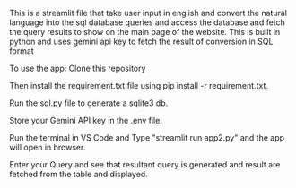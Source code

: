 This is a streamlit file that take user input in english and convert the natural language into the sql database queries and access the database and fetch the query results to show on the main page of the website. This is built in python and uses gemini api key to fetch the result of conversion in SQL format

To use the app:
Clone this repository

Then install the requirement.txt file using pip install -r requirement.txt.

Run the sql.py file to generate a sqlite3 db.

Store your Gemini API key in the .env file.

Run the terminal in VS Code and Type "streamlit run app2.py" and the app will open in browser.

Enter your Query and see that resultant query is generated and result are fetched from the table and displayed.
